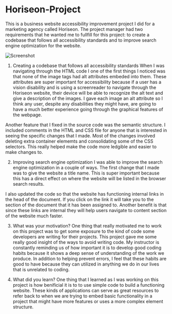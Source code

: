 # Horiseon-Project

This is a business website accessibility improvement project I did for a marketing agency called Horiseon. The project manager had two requirements that he wanted me to fullfill for this project: to create a codebase that follows all accessibility standards and to improve search engine optimization for the website.

![Screenshot]("assets/images/Screenshot%20of%20my%20completed%20Horiseon%20Project.JPG")

1. Creating a codebase that follows all accessibility standards
 When I was navigating through the HTML code I one of the first things I noticed was that none of the image tags had alt attributes embeded into them. These attributes are super important for accessibility because if a user has a vision disability and is using a screenreader to navigate through the Horiseon website, their device will be able to recognize the alt text and give a description of the images. I gave each image an alt attribute so I think any user, despite any disabilities they might have, are going to have a much better experience going through the graphical features of the webpage.

Another feature that I fixed in the source code was the semantic structure. I included comments in the HTML and CSS file for anyone that is interested in seeing the specific changes that I made. Most of the changes involved deleting extra container elememts and consolidating some of the CSS selectors. This really helped make the code more ledgible and easier to make changes to.

2. Improving search engine optimization
I was able to improve the search engine optimization in a couple of ways. The first change that I made was to give the website a title name. This is super important because this has a direct effect on where the website will be listed in the browser search results.

I also updated the code so that the website has functioning internal links in the head of the document. If you click on the link it will take you to the section of the document that it has been assigned to. Another benefit is that since these links are internal they will help users navigate to content section of the website much faster. 

3. What was your motivation?
One thing that really motivated me to work on this project was to get some exposure to the kind of code some developers are writing for their projects. This project gave me some really good insight of the ways to avoid writing code. My instructor is constantly reminding us of how important it is to develop good coding habits because it shows a deep sense of understanding of the work we produce. In addition to helping prevent errors, I feel that these habits are good to have because they can utilized in anything we do in our lives that is unrelated to coding.

4. What did you learn?
One thing that I learned as I was working on this project is how benificial it is to to use simple code to build a functioning website. These kinds of applications can serve as great resources to refer back to when we are trying to embed basic functionality in a project that might have more features or uses a more complex element structure.


